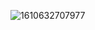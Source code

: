 ![1610632707977](https://github.com/josonw/idata_user_manyou_analyze/tree/master/Image/1610633021656.png)

